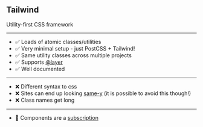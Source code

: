## Tailwind

Utility-first CSS framework

---

- ✅ Loads of atomic classes/utilities
- ✅ Very minimal setup - just PostCSS + Tailwind!
- ✅ Same utility classes across multiple projects
- ✅ Supports [@layer](https://developer.mozilla.org/en-US/docs/Web/CSS/@layer)
- ✅ Well documented

---

- ❌ Different syntax to css
- ❌ Sites can end up looking [same-y](https://tailwindcss.com/showcase) (it is possible to avoid this though!)
- ❌ Class names get long

---

- 🤑 Components are a [subscription](https://tailwindui.com/all-access)
